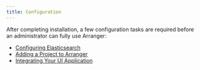 ```yaml
---
title: Configuration
---
```


After completing installation, a few configuration tasks are required before an administrator can fully use Arranger:

* [Configuring Elasticsearch](/documentation/arranger/installation/configuration/es)
* [Adding a Project to Arranger](/documentation/arranger/installation/configuration/project)
* [Integrating Your UI Application](/documentation/arranger/installation/configuration/app)